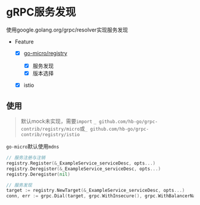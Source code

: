 # gRPC服务发现

使用google.golang.org/grpc/resolver实现服务发现

- Feature
    - [x] [go-micro/registry](https://github.com/micro/go-micro/tree/master/registry)
        - [x] 服务发现
        - [x] 版本选择
    - [x] istio
    

## 使用

> 默认mock未实现，需要`import` `_ github.com/hb-go/grpc-contrib/registry/micro`或`_ github.com/hb-go/grpc-contrib/registry/istio`

`go-micro`默认使用`mdns`

```go
// 服务注册与注销
registry.Register(&_ExampleService_serviceDesc, opts...)
registry.Deregister(&_ExampleService_serviceDesc, opts...)
registry.Deregister(nil)

// 服务发现
target := registry.NewTarget(&_ExampleService_serviceDesc, opts...)
conn, err := grpc.Dial(target, grpc.WithInsecure(), grpc.WithBalancerName(roundrobin.Name), grpc.WithBlock())
```